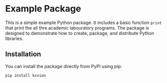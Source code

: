 # Example Package

This is a simple example Python package. It includes a basic function `print` that print the all thre academic labouratory programs. The package is designed to demonstrate how to create, package, and distribute Python libraries.

## Installation

You can install the package directly from PyPI using pip:

```bash
pip install ksvian
